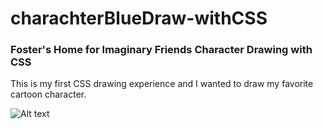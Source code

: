 # charachterBlueDraw-withCSS
### Foster's Home for Imaginary Friends Character Drawing with CSS

This is my first CSS drawing experience and I wanted to draw my favorite cartoon character.


![Alt text](blue/bluee.jpg?raw=true "BLUE")

